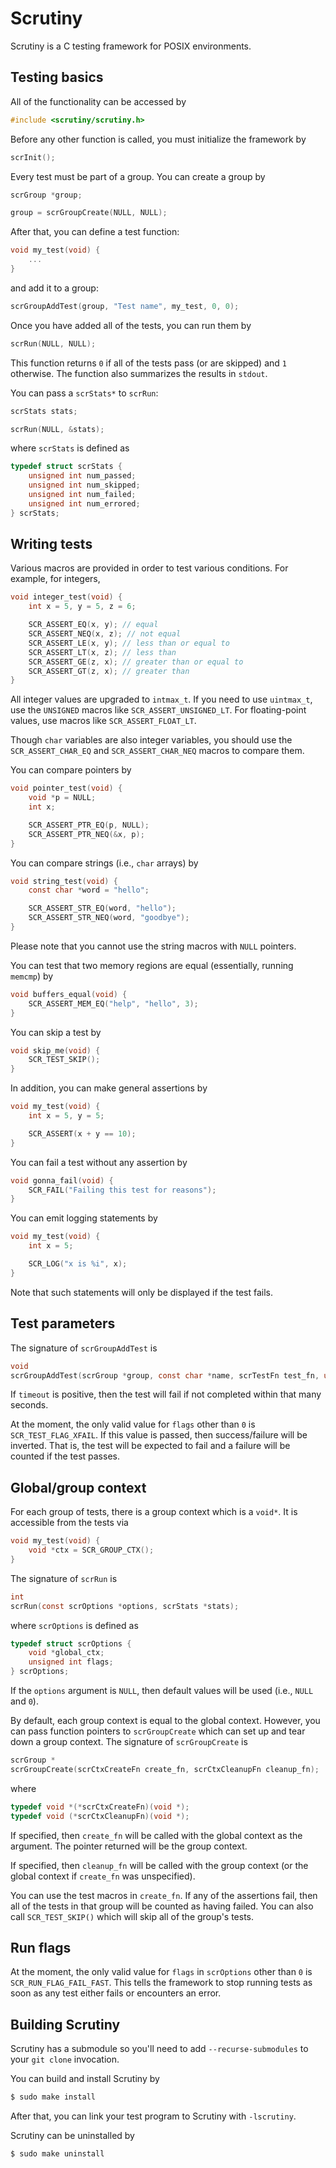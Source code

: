 Scrutiny
========

Scrutiny is a C testing framework for POSIX environments.

Testing basics
--------------

All of the functionality can be accessed by

```c
#include <scrutiny/scrutiny.h>
```

Before any other function is called, you must initialize the framework by

```c
scrInit();
```

Every test must be part of a group.  You can create a group by

```c
scrGroup *group;

group = scrGroupCreate(NULL, NULL);
```

After that, you can define a test function:

```c
void my_test(void) {
    ...
}
```

and add it to a group:

```c
scrGroupAddTest(group, "Test name", my_test, 0, 0);
```

Once you have added all of the tests, you can run them by

```c
scrRun(NULL, NULL);
```

This function returns `0` if all of the tests pass (or are skipped) and `1` otherwise.  The function also summarizes the results in `stdout`.

You can pass a `scrStats*` to `scrRun`:

```c
scrStats stats;

scrRun(NULL, &stats);
```

where `scrStats` is defined as

```c
typedef struct scrStats {
    unsigned int num_passed;
    unsigned int num_skipped;
    unsigned int num_failed;
    unsigned int num_errored;
} scrStats;
```

Writing tests
-------------

Various macros are provided in order to test various conditions.  For example, for integers,

```c
void integer_test(void) {
    int x = 5, y = 5, z = 6;

    SCR_ASSERT_EQ(x, y); // equal
    SCR_ASSERT_NEQ(x, z); // not equal
    SCR_ASSERT_LE(x, y); // less than or equal to
    SCR_ASSERT_LT(x, z); // less than
    SCR_ASSERT_GE(z, x); // greater than or equal to
    SCR_ASSERT_GT(z, x); // greater than
}
```

All integer values are upgraded to `intmax_t`.  If you need to use `uintmax_t`, use the `UNSIGNED` macros like `SCR_ASSERT_UNSIGNED_LT`.  For floating-point values, use macros like `SCR_ASSERT_FLOAT_LT`.

Though `char` variables are also integer variables, you should use the `SCR_ASSERT_CHAR_EQ` and `SCR_ASSERT_CHAR_NEQ` macros to compare them.

You can compare pointers by

```c
void pointer_test(void) {
    void *p = NULL;
    int x;

    SCR_ASSERT_PTR_EQ(p, NULL);
    SCR_ASSERT_PTR_NEQ(&x, p);
}
```

You can compare strings (i.e., `char` arrays) by

```c
void string_test(void) {
    const char *word = "hello";

    SCR_ASSERT_STR_EQ(word, "hello");
    SCR_ASSERT_STR_NEQ(word, "goodbye");
}
```

Please note that you cannot use the string macros with `NULL` pointers.

You can test that two memory regions are equal (essentially, running `memcmp`) by

```c
void buffers_equal(void) {
    SCR_ASSERT_MEM_EQ("help", "hello", 3);
}
```

You can skip a test by

```c
void skip_me(void) {
    SCR_TEST_SKIP();
}
```

In addition, you can make general assertions by

```c
void my_test(void) {
    int x = 5, y = 5;

    SCR_ASSERT(x + y == 10);
}
```

You can fail a test without any assertion by

```c
void gonna_fail(void) {
    SCR_FAIL("Failing this test for reasons");
}
```

You can emit logging statements by

```c
void my_test(void) {
    int x = 5;

    SCR_LOG("x is %i", x);
}
```

Note that such statements will only be displayed if the test fails.

Test parameters
---------------

The signature of `scrGroupAddTest` is

```c
void
scrGroupAddTest(scrGroup *group, const char *name, scrTestFn test_fn, unsigned int timeout, unsigned int flags);
```

If `timeout` is positive, then the test will fail if not completed within that many seconds.

At the moment, the only valid value for `flags` other than `0` is `SCR_TEST_FLAG_XFAIL`.  If this value is passed, then success/failure will be inverted.  That is, the test will be expected to fail and a failure will be counted if the test passes.

Global/group context
--------------------

For each group of tests, there is a group context which is a `void*`.  It is accessible from the tests via

```c
void my_test(void) {
    void *ctx = SCR_GROUP_CTX();
}
```

The signature of `scrRun` is

```c
int
scrRun(const scrOptions *options, scrStats *stats);
```

where `scrOptions` is defined as

```c
typedef struct scrOptions {
    void *global_ctx;
    unsigned int flags;
} scrOptions;
```

If the `options` argument is `NULL`, then default values will be used (i.e., `NULL` and `0`).

By default, each group context is equal to the global context.  However, you can pass function pointers to `scrGroupCreate` which can set up and tear down a group context.  The signature of `scrGroupCreate` is

```c
scrGroup *
scrGroupCreate(scrCtxCreateFn create_fn, scrCtxCleanupFn cleanup_fn);
```

where

```c
typedef void *(*scrCtxCreateFn)(void *);
typedef void (*scrCtxCleanupFn)(void *);
```

If specified, then `create_fn` will be called with the global context as the argument.  The pointer returned will be the group context.

If specified, then `cleanup_fn` will be called with the group context (or the global context if `create_fn` was unspecified).

You can use the test macros in `create_fn`.  If any of the assertions fail, then all of the tests in that group will be counted as having failed.  You can also call `SCR_TEST_SKIP()` which will skip all of the group's tests.

Run flags
---------

At the moment, the only valid value for `flags` in `scrOptions` other than `0` is `SCR_RUN_FLAG_FAIL_FAST`.  This tells the framework to stop running tests as soon as any test either fails or encounters an error.

Building Scrutiny
-----------------

Scrutiny has a submodule so you'll need to add `--recurse-submodules` to your `git clone` invocation.

You can build and install Scrutiny by

```sh
$ sudo make install
```

After that, you can link your test program to Scrutiny with `-lscrutiny`.

Scrutiny can be uninstalled by

```sh
$ sudo make uninstall
```
